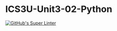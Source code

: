 # ICS3U-Unit3-02-Python

[![GitHub's Super Linter](https://github.com/Huzaifa-Khalid-2/ICS3U-Unit3-02-Python/workflows/GitHub's%20Super%20Linter/badge.svg)](https://github.com/Huzaifa-Khalid-2/ICS3U-Unit3-02-Python/actions)
